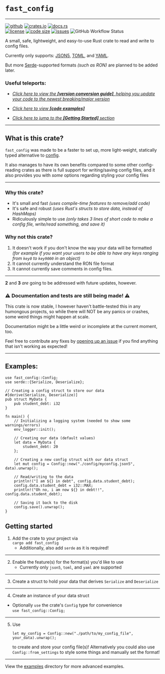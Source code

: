 `fast_config`
=============
---

[<img alt="github" src="https://img.shields.io/badge/github-fast_config-brightgreen.svg?logo=github&style=for-the-badge"/>](https://github.com/FlooferLand/fast_config)
[<img alt="crates.io" src="https://img.shields.io/crates/v/fast_config?logo=rust&style=for-the-badge"/>](https://crates.io/crates/fast_config)
[<img alt="docs.rs" src="https://img.shields.io/badge/docs.rs-fast_config-988.svg?logo=rust&style=for-the-badge"/>](https://docs.rs/fast_config)
<br style="display: block; margin: 0 0; content: '---'" />
[<img alt="license" src="https://img.shields.io/github/license/FlooferLand/fast_config?style=flat"/>](https://github.com/FlooferLand/fast_config/blob/main/LICENSE)
[<img alt="code size" src="https://img.shields.io/github/languages/code-size/FlooferLand/fast_config?style=flat"/>](https://www.youtube.com/watch?v=dQw4w9WgXcQ)
[<img alt="issues" src="https://img.shields.io/github/issues/FlooferLand/fast_config?label=open%20issues&style=flat"/>](https://github.com/FlooferLand/fast_config/issues)
![GitHub Workflow Status](https://img.shields.io/github/actions/workflow/status/FlooferLand/fast_config/main_test.yml)

A small, safe, lightweight, and easy-to-use Rust crate to read and write to config files.

Currently only supports:
[JSON5](https://crates.io/crates/json5),
[TOML](https://crates.io/crates/toml),
and
[YAML](https://crates.io/crates/serde_yaml).

But more [Serde](https://serde.rs/)-supported formats *(such as RON)* are planned to be added later.

### Useful teleports:
- *[Click here to view the **[version conversion guide]**, 
    helping you update your code to the newest breaking/major version](https://github.com/FlooferLand/fast_config/blob/main/CONVERSION_TUTORIAL.md)*

- *[Click here to view **[code examples]**](#examples)*

- *[Click here to jump to the **[Getting Started]** section](#getting-started)*


---

## What is this crate?
`fast_config` was made to be a faster to set up, more light-weight, statically typed alternative to [config](https://crates.io/crates/config).

It also manages to have its own benefits compared to some other config-reading crates
as there is full support for writing/saving config files,
and it also provides you with *some* options regarding styling your config files

---

### Why this crate?
- It's small and fast *(uses compile-time features to remove/add code)*
- It's safe and robust *(uses Rust's structs to store data, instead of HashMaps)*
- Ridiculously simple to use *(only takes 3 lines of short code to make a config file, write/read something, and save it)*

### Why not this crate?
1. It doesn't work if you don't know the way your data will be formatted
  *(for example if you want your users to be able to have any keys ranging from `key0` to `key9000` in an object)*
2. It cannot currently understand the RON file format
3. It cannot currently save comments in config files.
---
**2** and **3** _are_ going to be addressed with future updates, however.

### ⚠ Documentation and tests are still being made! ⚠
This crate is now stable, I however haven't battle-tested this in any humongous projects,
so while there will NOT be any panics or crashes, some weird things might happen at scale.

Documentation might be a little weird or incomplete at the current moment, too.

Feel free to contribute any fixes by [opening up an issue](https://github.com/FlooferLand/fast_config/issues) if you find
anything that isn't working as expected!

---

## Examples:
```rust,ignore
use fast_config::Config;
use serde::{Serialize, Deserialize};

// Creating a config struct to store our data
#[derive(Serialize, Deserialize)]
pub struct MyData {
    pub student_debt: i32
}

fn main() {
    // Initializing a logging system (needed to show some warnings/errors)
    env_logger::init();

    // Creating our data (default values)
    let data = MyData {
        student_debt: 20
    };

    // Creating a new config struct with our data struct
    let mut config = Config::new("./config/myconfig.json5", data).unwrap();

    // Read/writing to the data
    println!("I am ${} in debt", config.data.student_debt);
    config.data.student_debt = i32::MAX;
    println!("Oh no, i am now ${} in debt!!", config.data.student_debt);

    // Saving it back to the disk
    config.save().unwrap();
}
```

## Getting started

1. Add the crate to your project via <br/> `cargo add fast_config`
   - Additionally, also add `serde` as it is required!
---

2. Enable the feature(s) for the format(s) you'd like to use <br/>
   - Currently only `json5`, `toml`, and `yaml` are supported <br/>
---
3. Create a struct to hold your data that derives `Serialize` and `Deserialize`
---
4. Create an instance of your data struct
- Optionally `use` the crate's `Config` type for convenience <br/>
  `use fast_config::Config;`
---
5. Use <br/>
   ```rust,ignore
   let my_config = Config::new("./path/to/my_config_file", your_data).unwrap();
   ```
   to create and store your config file(s)!
Alternatively you could also use `Config::from_settings` to style some things and manually set the format!

---

View the [examples](./examples) directory for more advanced examples.
